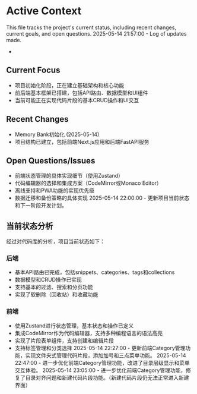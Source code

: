 # Active Context

This file tracks the project's current status, including recent changes, current goals, and open questions.
2025-05-14 21:57:00 - Log of updates made.

*

## Current Focus

* 项目初始化阶段，正在建立基础架构和核心功能
* 前后端基本框架已搭建，包括API路由、数据模型和UI组件
* 当前可能正在实现代码片段的基本CRUD操作和UI交互

## Recent Changes

* Memory Bank初始化 (2025-05-14)
* 项目结构已建立，包括前端Next.js应用和后端FastAPI服务

## Open Questions/Issues

* 前端状态管理的具体实现细节（使用Zustand）
* 代码编辑器的选择和集成方案（CodeMirror或Monaco Editor）
* 离线支持和PWA功能的实现优先级
* 数据迁移和备份策略的具体实现
2025-05-14 22:00:00 - 更新项目当前状态和下一阶段开发计划。

## 当前状态分析

经过对代码库的分析，项目当前状态如下：

### 后端
- 基本API路由已完成，包括snippets、categories、tags和collections
- 数据模型和CRUD操作已实现
- 支持基本的过滤、搜索和分页功能
- 实现了软删除（回收站）和收藏功能

### 前端
- 使用Zustand进行状态管理，基本状态和操作已定义
- 集成CodeMirror作为代码编辑器，支持多种编程语言的语法高亮
- 实现了片段表单组件，支持创建和编辑片段
- 支持标签管理和分类选择
2025-05-14 22:27:00 - 更新前端Category管理功能，实现文件夹式管理代码片段，添加加号和三点菜单功能。
2025-05-14 22:47:00 - 进一步优化前端Category管理功能，改进了目录层级显示和菜单交互体验。
2025-05-14 23:05:00 - 进一步优化前端Category管理功能，修复了目录对齐问题和新建代码片段功能。（新建代码片段仍无法正常进入新建界面）